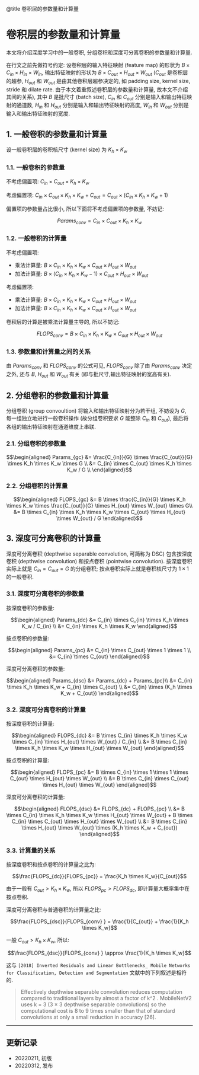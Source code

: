 @title 卷积层的参数量和计算量

# 卷积层的参数量和计算量
本文将介绍深度学习中的一般卷积, 分组卷积和深度可分离卷积的参数量和计算量.

在行文之前先做符号约定: 设卷积层的输入特征映射 (feature map) 的形状为 $B \times C_{in}\times H_{in} \times W_{in}$, 输出特征映射的形状为 $B \times C_{out} \times H_{out} \times W_{out}$ ($C_{out}$ 是卷积层的超参,  $H_{out}$ 和 $W_{out}$ 是由其他卷积层超参决定的, 如 padding size, kernel size, stride 和 dilate rate. 由于本文着重叙述卷积层的参数量和计算量, 故本文不介绍其间的关系), 其中 $B$ 是批尺寸 (batch size), $C_{in}$ 和 $C_{out}$ 分别是输入和输出特征映射的通道数, $H_{in}$ 和 $H_{out}$ 分别是输入和输出特征映射的高度, $W_{in}$ 和 $W_{out}$ 分别是输入和输出特征映射的宽度. 

## 1. 一般卷积的参数量和计算量

设一般卷积层的卷积核尺寸 (kernel size) 为 $K_{h} \times K_{w}$

### 1.1. 一般卷积的参数量

不考虑偏置项: $C_{in} \times C_{out} \times K_h \times K_w$

考虑偏置项: $C_{in} \times C_{out} \times K_h \times K_w + C_{out} = C_{out} \times (C_{in} \times K_h \times K_w + 1)$

偏置项的参数量占比很小, 所以下面将不考虑偏置项的参数量, 不妨记:

$$Params_{conv} = C_{in} \times C_{out} \times K_h \times K_w$$

### 1.2. 一般卷积的计算量

不考虑偏置项:
- 乘法计算量: $B \times C_{in} \times K_h \times K_w\times C_{out} \times H_{out} \times W_{out}$
- 加法计算量: $B \times(C_{in} \times K_h \times K_w - 1 )\times C_{out} \times H_{out} \times W_{out}$

考虑偏置项: 
- 乘法计算量: $B \times C_{in} \times K_h \times K_w\times C_{out} \times H_{out} \times W_{out}$
- 加法计算量: $B \times C_{in} \times K_h \times K_w \times C_{out} \times H_{out} \times W_{out}$

卷积层的计算是被乘法计算量主导的, 所以不妨记:

$$FLOPS_{conv} = B \times C_{in} \times K_h \times K_w \times C_{out} \times H_{out} \times W_{out}$$

### 1.3. 参数量和计算量之间的关系
由 $Params_{conv}$ 和 $FLOPS_{conv}$ 的公式可见, $FLOPS_{conv}$ 除了由 $Params_{conv}$ 决定之外, 还与 $B$, $H_{out}$ 和 $W_{out}$ 有关 (即与批尺寸,输出特征映射的宽高有关).

## 2. 分组卷积的参数量和计算量

分组卷积 (group convoultion) 将输入和输出特征映射分为若干组, 不妨设为 $G$, 每一组独立地进行一般卷积操作 (故分组卷积要求 $G$ 能整除 $C_{in}$ 和 $C_{out}$), 最后将各组的输出特征映射在通道维度上串联.

### 2.1. 分组卷积的参数量
$$\begin{aligned} 
Params_{gc} 
&= \frac{C_{in}}{G} \times \frac{C_{out}}{G} \times K_h \times K_w \times G \\
&= C_{in} \times C_{out} \times K_h \times K_w / G \\
\end{aligned}$$

### 2.2. 分组卷积的计算量
$$\begin{aligned} 
FLOPS_{gc} 
&= B \times \frac{C_{in}}{G} \times K_h \times K_w \times \frac{C_{out}}{G} \times H_{out} \times W_{out} \times G\\
&= B \times C_{in} \times K_h \times K_w \times C_{out} \times H_{out} \times W_{out} / G
\end{aligned}$$

## 3. 深度可分离卷积的计算量

深度可分离卷积 (depthwise separable convolution, 可简称为 DSC) 包含按深度卷积 (depthwise convolution) 和按点卷积 (pointwise convolution). 按深度卷积实际上就是 $C_{in} = C_{out} = G$ 的分组卷积; 按点卷积实际上就是卷积核尺寸为 $1\times 1$ 的一般卷积.

### 3.1. 深度可分离卷积的参数量

按深度卷积的参数量:

$$\begin{aligned} 
Params_{dc} 
&= C_{in} \times C_{in} \times K_h \times K_w / C_{in} \\
&= C_{in} \times K_h \times K_w 
\end{aligned}$$

按点卷积的参数量:

$$\begin{aligned} 
Params_{pc} 
&= C_{in} \times C_{out} \times 1 \times 1 \\
&= C_{in} \times C_{out}
\end{aligned}$$

深度可分离卷积的参数量:

$$\begin{aligned} 
Params_{dsc} 
&= Params_{dc} + Params_{pc}\\
&= C_{in} \times K_h \times K_w + C_{in} \times C_{out} \\
&= C_{in} \times (K_h \times K_w + C_{out})
\end{aligned}$$

### 3.2. 深度可分离卷积的计算量
按深度卷积的计算量:

$$\begin{aligned} 
FLOPS_{dc} 
&= B \times C_{in} \times K_h \times K_w \times C_{in} \times H_{out} \times W_{out} /  C_{in} \\
&= B \times C_{in} \times K_h \times K_w \times H_{out} \times W_{out}
\end{aligned}$$

按点卷积的计算量:

$$\begin{aligned} 
FLOPS_{pc} 
&= B \times C_{in} \times 1 \times 1 \times C_{out} \times H_{out} \times W_{out} \\
&= B \times C_{in} \times C_{out} \times H_{out} \times W_{out}
\end{aligned}$$

深度可分离卷积的计算量:

$$\begin{aligned} 
FLOPS_{dsc} 
&= FLOPS_{dc} + FLOPS_{pc} \\
&= B \times C_{in} \times K_h \times K_w \times H_{out} \times W_{out} + B \times C_{in} \times C_{out} \times H_{out} \times W_{out} \\
&= B \times C_{in} \times H_{out} \times W_{out} \times (K_h \times K_w + C_{out})
\end{aligned}$$

### 3.3. 计算量的关系
按深度卷积和按点卷积的计算量之比为: 

$$\frac{FLOPS_{dc}}{FLOPS_{pc}} = \frac{K_h \times K_w}{C_{out}}$$

由于一般有 $C_{out} \gt K_h \times K_w$, 所以 $FLOPS_{pc} > FLOPS_{dc}$, 即计算量大概率集中在按点卷积.

深度可分离卷积与普通卷积的计算量之比:

$$\frac{FLOPS_{dsc}}{FLOPS_{conv} } = \frac{1}{C_{out}} + \frac{1}{K_h \times K_w}$$

一般 $C_{out} \gt K_h \times K_w$, 所以: 

$$\frac{FLOPS_{dsc}}{FLOPS_{conv} } \approx \frac{1}{K_h \times K_w}$$

这与 `[2018] Inverted Residuals and Linear Bottlenecks_ Mobile Networks for Classification, Detection and Segmentation` 文献中的下列叙述是相符的.
>
> Effectively depthwise separable convolution reduces computation compared to traditional layers by almost a factor of k^2 . MobileNetV2 uses k = 3 (3 × 3 depthwise separable convolutions) so the computational cost is 8 to 9 times smaller than that of standard convolutions at only a small reduction in accuracy [26].
---

## 更新记录
- 20220211, 初版
- 20220312, 发布

